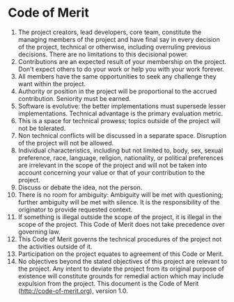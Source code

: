 # Code of Merit
1. The project creators, lead developers, core team, constitute the managing members of the project and have final say in every decision of the project, technical or otherwise, including overruling previous decisions. There are no limitations to this decisional power.
2. Contributions are an expected result of your membership on the project. Don't expect others to do your work or help you with your work forever.
3. All members have the same opportunities to seek any challenge they want within the project.
4. Authority or position in the project will be proportional to the accrued contribution. Seniority must be earned.
5. Software is evolutive: the better implementations must supersede lesser implementations. Technical advantage is the primary evaluation metric.
6. This is a space for technical prowess; topics outside of the project will not be tolerated.
7. Non technical conflicts will be discussed in a separate space. Disruption of the project will not be allowed.
8. Individual characteristics, including but not limited to, body, sex, sexual preference, race, language, religion, nationality, or political preferences are irrelevant in the scope of the project and will not be taken into account concerning your value or that of your contribution to the project.
9. Discuss or debate the idea, not the person.
10. There is no room for ambiguity: Ambiguity will be met with questioning; further ambiguity will be met with silence. It is the responsibility of the originator to provide requested context.
11. If something is illegal outside the scope of the project, it is illegal in the scope of the project. This Code of Merit does not take precedence over governing law.
12. This Code of Merit governs the technical procedures of the project not the activities outside of it.
13. Participation on the project equates to agreement of this Code or Merit.
14. No objectives beyond the stated objectives of this project are relevant to the project. Any intent to deviate the project from its original purpose of existence will constitute grounds for remedial action which may include expulsion from the project.
This document is the Code of Merit (http://code-of-merit.org), version 1.0.
